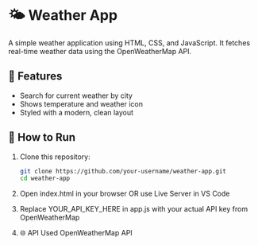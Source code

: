 # 🌤️ Weather App

A simple weather application using HTML, CSS, and JavaScript. It fetches real-time weather data using the OpenWeatherMap API.

## 🔧 Features

- Search for current weather by city
- Shows temperature and weather icon
- Styled with a modern, clean layout

## 🚀 How to Run

1. Clone this repository:
   ```bash
   git clone https://github.com/your-username/weather-app.git
   cd weather-app
2. Open index.html in your browser
OR use Live Server in VS Code

3. Replace YOUR_API_KEY_HERE in app.js with your actual API key from OpenWeatherMap
4. 🌐 API Used
   OpenWeatherMap API
